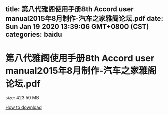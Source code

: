 
title: 第八代雅阁使用手册8th Accord user manual2015年8月制作-汽车之家雅阁论坛.pdf
date: Sun Jan 19 2020 13:39:06 GMT+0800 (CST)    
categories: baidu
---

# 第八代雅阁使用手册8th Accord user manual2015年8月制作-汽车之家雅阁论坛.pdf
size: 423.50 MB
 
 

[How to download](https://bpcam.bemobtrk.com/go/2ceec3aa-1ca2-46d6-b9ff-aaa5c184517c?jno=683)
